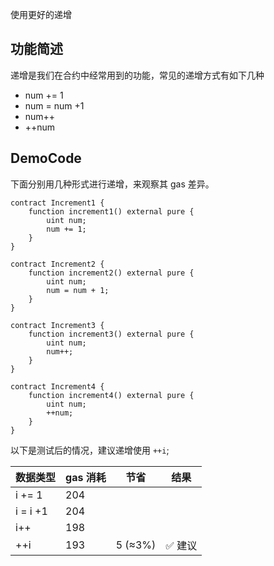 使用更好的递增

## 功能简述

递增是我们在合约中经常用到的功能，常见的递增方式有如下几种

- num += 1
- num = num +1
- num++
- ++num

## DemoCode

下面分别用几种形式进行递增，来观察其 gas 差异。

```solidity
contract Increment1 {
    function increment1() external pure {
        uint num;
        num += 1;
    }
}

contract Increment2 {
    function increment2() external pure {
        uint num;
        num = num + 1;
    }
}

contract Increment3 {
    function increment3() external pure {
        uint num;
        num++;
    }
}

contract Increment4 {
    function increment4() external pure {
        uint num;
        ++num;
    }
}
```

以下是测试后的情况，建议递增使用 `++i`;

| 数据类型 | gas 消耗 | 节省     | 结果    |
| -------- | -------- | -------- | ------- |
| i += 1   | 204      |          |         |
| i = i +1 | 204      |          |         |
| i++      | 198      |          |         |
| ++i      | 193      | 5 (≈3%) | ✅ 建议 |
